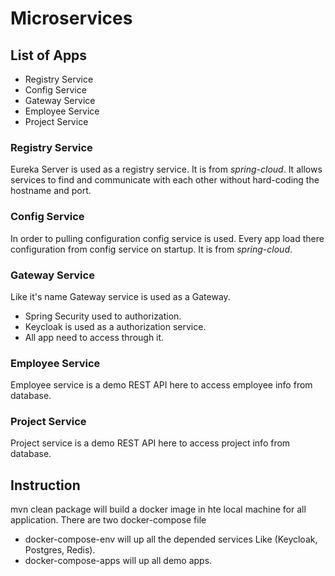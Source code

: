 # Microservices

## List of Apps
- Registry Service
- Config Service
- Gateway Service
- Employee Service
- Project Service

### Registry Service
Eureka Server is used as a registry service. It is from *spring-cloud*. It allows services to find and communicate with each other without hard-coding the hostname and port.

### Config Service
In order to pulling configuration config service is used. Every app load there configuration from config service on startup. It is from *spring-cloud*.

### Gateway Service
Like it's name Gateway service is used as a Gateway.
  - Spring Security used to authorization.
  - Keycloak is used as a authorization service.
  - All app need to access through it.

### Employee Service
Employee service is a demo REST API here to access employee info from database. 

### Project Service
Project service is a demo REST API here to access project info from database.

## Instruction
mvn clean package will build a docker image in hte local machine for all application.
There are two docker-compose file
  - docker-compose-env will up all the depended services Like (Keycloak, Postgres, Redis).
  - docker-compose-apps will up all demo apps.
